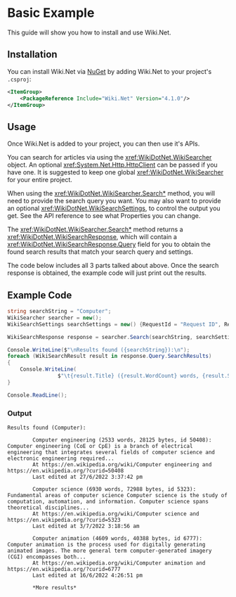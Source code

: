 # Basic Example

This guide will show you how to install and use Wiki.Net.

## Installation

You can install Wiki.Net via [NuGet](https://www.nuget.org/packages/Wiki.Net) by adding Wiki.Net to your project's `.csproj`:

```xml
<ItemGroup>
    <PackageReference Include="Wiki.Net" Version="4.1.0"/>
</ItemGroup>
```

## Usage

Once Wiki.Net is added to your project, you can then use it's APIs.

You can search for articles via using the <xref:WikiDotNet.WikiSearcher> object. An optional <xref:System.Net.Http.HttpClient> can be passed if you have one. It is suggested to keep one global <xref:WikiDotNet.WikiSearcher> for your entire project.

When using the <xref:WikiDotNet.WikiSearcher.Search*> method, you will need to provide the search query you want. You may also want to provide an optional <xref:WikiDotNet.WikiSearchSettings>, to control the output you get. See the API reference to see what Properties you can change.

The <xref:WikiDotNet.WikiSearcher.Search*> method returns a <xref:WikiDotNet.WikiSearchResponse>, which will contain a <xref:WikiDotNet.WikiSearchResponse.Query> field for you to obtain the found search results that match your search query and settings.

The code below includes all 3 parts talked about above. Once the search response is obtained, the example code will just print out the results.

## Example Code

```csharp
string searchString = "Computer";
WikiSearcher searcher = new();
WikiSearchSettings searchSettings = new() {RequestId = "Request ID", ResultLimit = 5, ResultOffset = 2, Language = "en"};

WikiSearchResponse response = searcher.Search(searchString, searchSettings);

Console.WriteLine($"\nResults found ({searchString}):\n");
foreach (WikiSearchResult result in response.Query.SearchResults)
{
	Console.WriteLine(
                $"\t{result.Title} ({result.WordCount} words, {result.Size} bytes, id {result.PageId}):\t{result.Preview}...\n\tAt {result.Url.AbsoluteUri} and {result.ConstantUrl.AbsoluteUri}\n\tLast edited at {result.LastEdited}\n");
}

Console.ReadLine();
```

### Output

```
Results found (Computer):

        Computer engineering (2533 words, 28125 bytes, id 50408):       Computer engineering (CoE or CpE) is a branch of electrical engineering that integrates several fields of computer science and electronic engineering required...
        At https://en.wikipedia.org/wiki/Computer engineering and https://en.wikipedia.org/?curid=50408
        Last edited at 27/6/2022 3:37:42 pm

        Computer science (6930 words, 72988 bytes, id 5323):    Fundamental areas of computer science Computer science is the study of computation, automation, and information. Computer science spans theoretical disciplines...
        At https://en.wikipedia.org/wiki/Computer science and https://en.wikipedia.org/?curid=5323
        Last edited at 3/7/2022 3:18:56 am

        Computer animation (4609 words, 40388 bytes, id 6777):  Computer animation is the process used for digitally generating animated images. The more general term computer-generated imagery (CGI) encompasses both...
        At https://en.wikipedia.org/wiki/Computer animation and https://en.wikipedia.org/?curid=6777
        Last edited at 16/6/2022 4:26:51 pm

        *More results*
```
